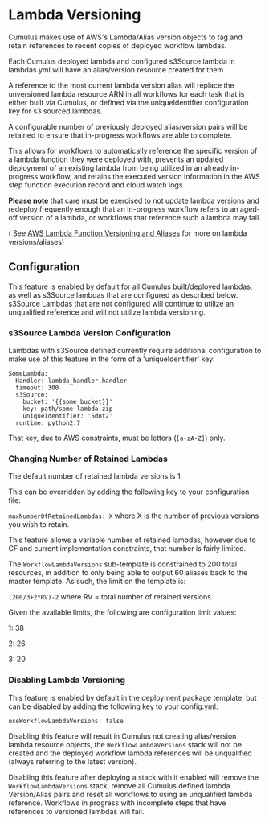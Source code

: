 # Lambda Versioning

Cumulus makes use of AWS's Lambda/Alias version objects to tag and retain references to recent copies of deployed workflow lambdas.

Each Cumulus deployed lambda and configured s3Source lambda in lambdas.yml will have an alias/version resource created for them.

A reference to the most current lambda version alias will replace the unversioned lambda resource ARN in all workflows for each task that is either built via Cumulus, or defined via the uniqueIdentifier configuration key for s3 sourced lambdas.

A configurable number of previously deployed alias/version pairs will be retained to ensure that in-progress workflows are able to complete.

This allows for workflows to automatically reference the specific version of a lambda function they were deployed with, prevents an updated deployment of an existing lambda from being utilized in an already in-progress workflow, and retains the executed version information in the AWS step function execution record and cloud watch logs.

**Please note** that care must be exercised to not update lambda versions and redeploy frequently enough that an in-progress workflow refers to an aged-off version of a lambda, or workflows that reference such a lambda may fail.

( See [AWS Lambda Function Versioning and Aliases](https://docs.aws.amazon.com/lambda/latest/dg/versioning-aliases.html) for more on lambda versions/aliases)

## Configuration

This feature is enabled by default for all Cumulus built/deployed lambdas, as well as s3Source lambdas that are configured as described below.  s3Source Lambdas that are not configured will continue to utilize an unqualified reference and will not utilize lambda versioning.

### s3Source Lambda Version Configuration
Lambdas with s3Source defined currently require additional configuration to make use of this feature in the form of a 'uniqueIdentifier' key:

```
SomeLambda:
  Handler: lambda_handler.handler
  timeout: 300
  s3Source:
    bucket: '{{some_bucket}}'
    key: path/some-lambda.zip
    uniqueIdentifier: '5dot2'
  runtime: python2.7
```

That key, due to AWS constraints, must be letters (```[a-zA-Z]```) only.

### Changing Number of Retained Lambdas

The default number of retained lambda versions is 1.

This can be overridden by adding the following key to your configuration file:

```maxNumberOfRetainedLambdas: X``` where X is the number of previous versions you wish to retain.

This feature allows a variable number of retained lambdas, however due to CF and current implementation constraints, that number is fairly limited.

The ```WorkflowLambdaVersions``` sub-template is constrained to 200 total resources, in addition to only being able to output 60 aliases back to the master template.   As such, the limit on the template is:

```(200/3+2*RV)-2``` where RV = total number of retained versions.

Given the available limits, the following are configuration limit values:

1: 38

2: 26

3: 20

### Disabling Lambda Versioning

This feature is enabled by default in the deployment package template, but can be disabled by adding the following key to your config.yml:

```
useWorkflowLambdaVersions: false
```

Disabling this feature will result in Cumulus not creating alias/version lambda resource objects, the `WorkflowLambdaVersions` stack will not be created and the deployed workflow lambda references will be unqualified (always referring to the latest version).

Disabling this feature after deploying a stack with it enabled will remove the `WorkflowLambdaVersions` stack, remove all Cumulus defined lambda Version/Alias pairs and reset all workflows to using an unqualified lambda reference.     Workflows in progress with incomplete steps that have references to versioned lambdas will fail.
